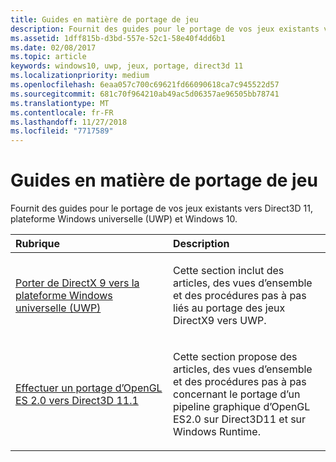 ```yaml
---
title: Guides en matière de portage de jeu
description: Fournit des guides pour le portage de vos jeux existants vers Direct3D 11, plateforme Windows universelle (UWP) et Windows 10.
ms.assetid: 1dff815b-d3bd-557e-52c1-58e40f4dd6b1
ms.date: 02/08/2017
ms.topic: article
keywords: windows10, uwp, jeux, portage, direct3d 11
ms.localizationpriority: medium
ms.openlocfilehash: 6eaa057c700c69621fd66090618ca7c945522d57
ms.sourcegitcommit: 681c70f964210ab49ac5d06357ae96505bb78741
ms.translationtype: MT
ms.contentlocale: fr-FR
ms.lasthandoff: 11/27/2018
ms.locfileid: "7717589"
---
```

# <a name="game-porting-guides"></a>Guides en matière de portage de jeu



Fournit des guides pour le portage de vos jeux existants vers Direct3D 11, plateforme Windows universelle (UWP) et Windows 10.

<table>
<colgroup>
<col width="50%" />
<col width="50%" />
</colgroup>
<thead>
<tr class="header">
<th align="left">Rubrique</th>
<th align="left">Description</th>
</tr>
</thead>
<tbody>
<tr class="odd">
<td align="left"><p><a href="porting-your-directx-9-game-to-windows-store.md">Porter de DirectX 9 vers la plateforme Windows universelle (UWP)</a></p></td>
<td align="left"><p>Cette section inclut des articles, des vues d’ensemble et des procédures pas à pas liés au portage des jeux DirectX9 vers UWP.</p></td>
</tr>
<tr class="even">
<td align="left"><p><a href="port-from-opengl-es-2-0-to-directx-11-1.md">Effectuer un portage d’OpenGL ES 2.0 vers Direct3D 11.1</a></p></td>
<td align="left"><p>Cette section propose des articles, des vues d’ensemble et des procédures pas à pas concernant le portage d’un pipeline graphique d’OpenGL ES2.0 sur Direct3D11 et sur Windows Runtime.</p></td>
</tr>
</tbody>
</table>

 


 

 

 




